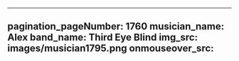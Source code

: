 ------
pagination_pageNumber: 1760
musician_name: Alex
band_name: Third Eye Blind
img_src: images/musician1795.png
onmouseover_src: 
------